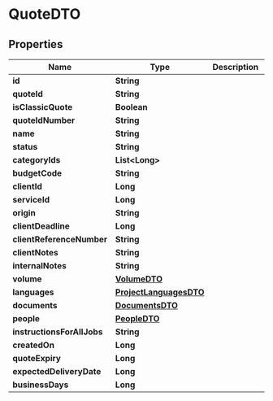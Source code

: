 # QuoteDTO

## Properties
Name | Type | Description | Notes
------------ | ------------- | ------------- | -------------
**id** | **String** |  |  [optional]
**quoteId** | **String** |  |  [optional]
**isClassicQuote** | **Boolean** |  |  [optional]
**quoteIdNumber** | **String** |  |  [optional]
**name** | **String** |  |  [optional]
**status** | **String** |  |  [optional]
**categoryIds** | **List&lt;Long&gt;** |  |  [optional]
**budgetCode** | **String** |  |  [optional]
**clientId** | **Long** |  |  [optional]
**serviceId** | **Long** |  |  [optional]
**origin** | **String** |  |  [optional]
**clientDeadline** | **Long** |  |  [optional]
**clientReferenceNumber** | **String** |  |  [optional]
**clientNotes** | **String** |  |  [optional]
**internalNotes** | **String** |  |  [optional]
**volume** | [**VolumeDTO**](VolumeDTO.md) |  |  [optional]
**languages** | [**ProjectLanguagesDTO**](ProjectLanguagesDTO.md) |  |  [optional]
**documents** | [**DocumentsDTO**](DocumentsDTO.md) |  |  [optional]
**people** | [**PeopleDTO**](PeopleDTO.md) |  |  [optional]
**instructionsForAllJobs** | **String** |  |  [optional]
**createdOn** | **Long** |  |  [optional]
**quoteExpiry** | **Long** |  |  [optional]
**expectedDeliveryDate** | **Long** |  |  [optional]
**businessDays** | **Long** |  |  [optional]
